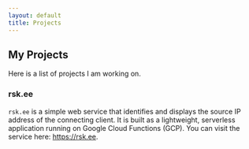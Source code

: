 ```yaml
---
layout: default
title: Projects
---
```


## My Projects

Here is a list of projects I am working on.

### rsk.ee

`rsk.ee` is a simple web service that identifies and displays the source IP address of the connecting client. It is built as a lightweight, serverless application running on Google Cloud Functions (GCP). You can visit the service here: https://rsk.ee.